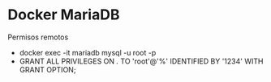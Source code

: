 # Docker MariaDB

Permisos remotos

- docker exec -it mariadb mysql -u root -p
- GRANT ALL PRIVILEGES ON *.* TO 'root'@'%' IDENTIFIED BY '1234' WITH GRANT OPTION;
